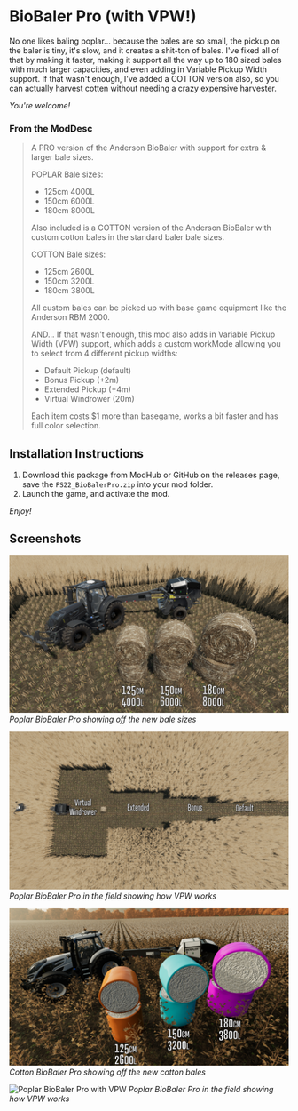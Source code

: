 # BioBaler Pro (with VPW!)
No one likes baling poplar... because the bales are so small, the pickup on the baler is tiny, it's slow, and it creates a shit-ton of bales. I've fixed all of that by making it faster, making it support all the way up to 180 sized bales with much larger capacities, and even adding in Variable Pickup Width support. If that wasn't enough, I've added a COTTON version also, so you can actually harvest cotten without needing a crazy expensive harvester.

_You're welcome!_

### From the ModDesc
> A PRO version of the Anderson BioBaler with support for extra & larger bale sizes.
>
> POPLAR Bale sizes:
> - 125cm 4000L
> - 150cm 6000L
> - 180cm 8000L
>
> Also included is a COTTON version of the Anderson BioBaler with custom cotton bales in the standard baler bale sizes.
>
> COTTON Bale sizes:
> - 125cm 2600L
> - 150cm 3200L
> - 180cm 3800L
>
> All custom bales can be picked up with base game equipment like the Anderson RBM 2000.
>
> AND... If that wasn't enough, this mod also adds in Variable Pickup Width (VPW) support, which adds a custom workMode allowing you to select from 4 different pickup widths:
> - Default Pickup (default)
> - Bonus Pickup (+2m)
> - Extended Pickup (+4m)
> - Virtual Windrower (20m)
>
> Each item costs $1 more than basegame, works a bit faster and has full color selection.


## Installation Instructions
1. Download this package from ModHub or GitHub on the releases page, save the `FS22_BioBalerPro.zip` into your mod folder.
2. Launch the game, and activate the mod.

_Enjoy!_


## Screenshots

![Poplar BioBaler Pro with new bales](/_screenshots/poplarBales.png)
_Poplar BioBaler Pro showing off the new bale sizes_

![Poplar BioBaler Pro with VPW](/_screenshots/poplarVpw.png)
_Poplar BioBaler Pro in the field showing how VPW works_

![Cotton BioBaler Pro with new cotton bales](/_screenshots/cottonSizes.png)
_Cotton BioBaler Pro showing off the new cotton bales_

![Poplar BioBaler Pro with VPW](/_screenshots/cottonVpw.png)
_Poplar BioBaler Pro in the field showing how VPW works_